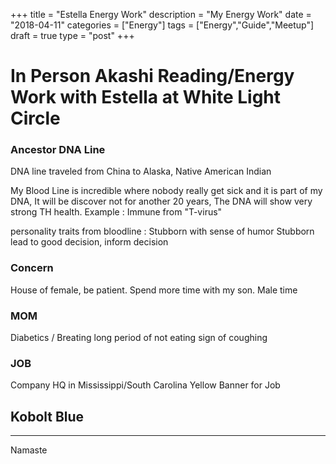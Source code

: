 +++
title = "Estella Energy Work"
description = "My Energy Work"
date = "2018-04-11"
categories = ["Energy"]
tags = ["Energy","Guide","Meetup"]
draft = true
type = "post"
+++

# In Person Akashi Reading/Energy Work with Estella at White Light Circle

### Ancestor DNA Line

DNA line traveled from China to Alaska,
Native American Indian

My Blood Line is incredible where nobody really get sick and it is part of my DNA, It will be discover not for another 20 years, The DNA will show very strong TH health. Example : Immune from "T-virus" 

personality traits from bloodline :
Stubborn with sense of humor
Stubborn lead to good decision, inform decision

### Concern
House of female, be patient. Spend more time with my son. Male time

### MOM
Diabetics / Breating 
long period of not eating
sign of coughing

### JOB
Company HQ in Mississippi/South Carolina
Yellow Banner for Job

## Kobolt Blue

---

Namaste